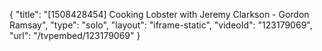 {
    "title": "[1508428454] Cooking Lobster with Jeremy Clarkson - Gordon Ramsay",
    "type": "solo",
    "layout": "iframe-static",
    "videoId": "123179069",
    "url": "\/tvpembed\/123179069"
}